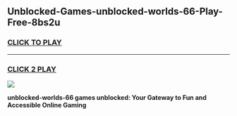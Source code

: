 
## Unblocked-Games-unblocked-worlds-66-Play-Free-8bs2u
<h3>
<a href="https://premium76.site?title=unblocked-worlds-66&ref=21A">CLICK TO PLAY</a></h3>
<hr>

<h3>
<a href="https://premium76.site?title=unblocked-worlds-66&ref=21A">CLICK 2 PLAY</a>
  
</h3>

<a href="https://premium76.site?title=unblocked-worlds-66&ref=21A"><img src="https://clearcache.store/games.png"></a>


**unblocked-worlds-66 games unblocked: Your Gateway to Fun and Accessible Online Gaming**
